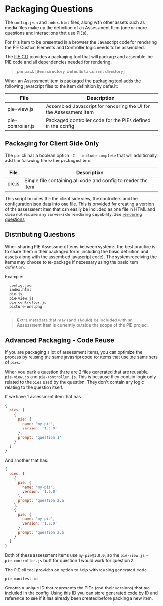 # Packaging Questions


The `config.json` and `index.html` files, along with other assets such as media files make up the definition of an Assessment Item (one or more questions and interactions that use PIEs).

For this Item to be presented in a browser the Javascript code for rendering the PIE Custom Elements and Controller logic needs to be assembled.

The [PIE CLI](https://github.com/PieLabs/pie-cli) provides a packaging tool that will package and assemble the PIE code and all dependencies needed for rendering. 

> pie pack [item directory, defaults to current directory]

When an Assessment Item is packaged the packaging tool adds the following javascript files to the item definition by default: 

| File              | Description                                                        |
|-------------------|--------------------------------------------------------------------|
| pie-view.js       | Assembled Javascript for rendering the UI for the Assessment Item  |
| pie-controller.js | Packaged controller code for the PIEs defined in the config        |



## Packaging for Client Side Only

The `pie` cli has a boolean option `-C --include-complete` that will additionally add the following file to the packaged item:

| File              | Description                                                        |
|-------------------|--------------------------------------------------------------------|
| pie.js            | Single file containing all code and config to render the item      |


This script bundles the the client side view, the controllers and the configuration json data into one file. This is provided for creating a version of the assessment item that can easily be included as one file in HTML and does not require any server-side rendering capability. See [rendering questions](rendering-questions.md)


## Distributing Questions

When sharing PIE Assessment Items between systems, the best practice is to share them in their packaged form (including the basic definition and assets along with the assembled javascript code). The system receiving the items may choose to re-package if necessary using the basic item definition.


Example:
```
  config.json
  index.html
  pie.js
  pie-view.js
  pie-controller.js
  picture-one.png
  ...
```


> Extra metadata that may (and should) be included with an Assessment Item is currently outside the scope of the PIE project.



## Advanced Packaging - Code Reuse


If you are packaging a lot of assessment items, you can optimize the process by reusing the same javasript code for items that use the same sets of `pies`.

When you pack a question there are 2 files generated that are reusable, `pie-view.js` and `pie-controller.js`. This is because they contain logic only related to the `pies` used by the question. They don't contain any logic relating to the question itself. 

If we have 1 assessment item that has: 

```javascript
{ 
  pies: [
    { 
      pie: { 
        name: 'my-pie', 
        version: '1.0.0'
      }, 
      prompt: 'question 1'
    }
  ]
}
```

And another that has:

```javascript
{ 
  pies: [
    { 
      pie: { 
        name: 'my-pie', 
        version: '1.0.0'
      }, 
      prompt: 'question 2.a'
    },
    { 
      pie: { 
        name: 'my-pie', 
        version: '1.0.0'
      }, 
      prompt: 'question 2.b'
    }
  ]
}
```

Both of these assessment items use `my-pie@1.0.0`, so the `pie-view.js` + `pie-controller.js` built for question 1 would work for question 2. 

The PIE cli tool provides an option to help with reusing generated code:

`pie manifest-id`

Creates a unique ID that represents the PIEs (and their versions) that are included in the config.
Using this ID you can store generated code by ID and reference to see if it has already been created before packing a new item.





